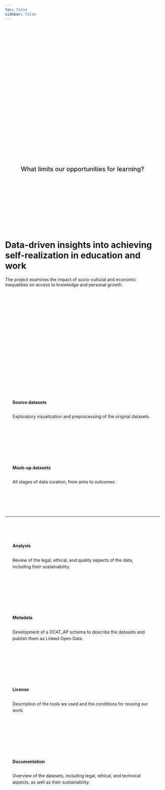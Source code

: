 ```yaml
---
toc: false
sidebar: false
---
```



<div class="hero">
  <h1>Knowledge For Knowledge’s Sake</h1>
  <h2>What limits our opportunities for learning?</h2>
</div>

# Data-driven insights into achieving self-realization in education and work

The project examines the impact of socio-cultural and economic inequalities on access to knowledge and personal growth.


<div class="grid-nav">
  <a class="card" href="sources/index">
    <h2>Source datasets</h2>
    <p>Exploratory visualization and preprocessing of the original datasets.</p>
  </a>
  <a class="card" href="syntheses/index">
    <h2>Mash-up datasets</h2>
    <p>All stages of data curation, from aims to outcomes.</p>
  </a>
  <hr>
  <a class="card" href="analysis">
    <h2>Analysis</h2>
    <p>Review of the legal, ethical, and quality aspects of the data, including their sustainability.</p>
  </a>
  <a class="card" href="metadata">
    <h2>Metadata</h2>
    <p>Development of a DCAT_AP schema to describe the datasets and publish them as Linked Open Data.</p>
  </a>
  <a class="card" href="license">
    <h2>License</h2>
    <p>Description of the tools we used and the conditions for reusing our work.</p>
  </a>
  <a class="card" href="documentation">
    <h2>Documentation</h2>
    <p>Overview of the datasets, including legal, ethical, and technical aspects, as well as their sustainability.</p>
  </a>
</div>

<style>

nav {
  display: none !important;
}

.hero {
  display: flex;
  flex-direction: column;
  align-items: center;
  justify-content: center;
  font-family: var(--sans-serif);
  text-wrap: balance;
  text-align: center;
  padding-bottom: 10rem;
  box-sizing: border-box;
  height: calc(100vh - calc(var(--observablehq-header-height) + 1.5rem + 2rem));
}

.hero h1 {
  margin: 1rem 0;
  padding: 1rem 0;
  max-width: none;
  font-size: 14vw;
  font-weight: 900;
  line-height: 1;
  background: linear-gradient(30deg, var(--theme-foreground-focus), currentColor);
  -webkit-background-clip: text;
  -webkit-text-fill-color: transparent;
  background-clip: text;
}

.hero h2 {
  max-width: 34em;
  font-size: 20px;
  font-style: initial;
  font-weight: 500;
  line-height: 1.5;
  color: var(--theme-foreground-muted);
}

@media (min-width: 640px) {
  .hero h1 {
    font-size: 90px;
  }
}

.grid-nav {
  margin: 20rem auto 5rem;
  grid-auto-rows: auto;
  gap: 40px;
  display: grid;
}

@container (min-width: 900px) {
  .grid-nav {
    gap: 70px;
    max-width: 800px;
  }
}

@container (min-width: 720px) {
  .grid-nav {
    grid-template-columns: repeat(6, 1fr);
    grid-template-rows: 1fr auto 1fr;
  }

  .grid-nav hr {
    grid-column: 1 / 7;
  }

  .grid-nav a:nth-child(1) {
    grid-column: 2 / 4;
  }

  .grid-nav a:nth-child(2) {
    grid-column: 4 / 6;
  }

  .grid-nav a:nth-child(4) {
    grid-column: 1 / 3;
  }

  .grid-nav a:nth-child(5) {
    grid-column: 3 / 5;
  }

  .grid-nav a:nth-child(6) {
    grid-column: 5 / 7;
  }
}


.grid-nav hr {
  padding: 0;
  margin: 0;
}

.grid-nav a {
  display: flex;
  flex-direction: column;
  border: 1px solid var(--theme-foreground-fainter);
  border-radius: 8px;
  padding: 1.5rem 1.5rem 3rem;
  line-height: 1rem;
  text-decoration: none !important;
  align-items: start;
  margin: 0;
}

.grid-nav a h2 {
  font: 24px/1.5 var(--serif);
  font-weight: 700;
  line-height: 1.5;
}

.grid-nav a {
  font: 17px/1.5 var(--serif);
  color: var(--theme-foreground);
  line-height: 1.5;
}

.grid-nav a:hover {
  border-color: var(--theme-foreground-focus);
  text-decoration: none;
}

.grid-nav a:hover h2 {
  color: var(--theme-foreground-focus);
}

</style>
